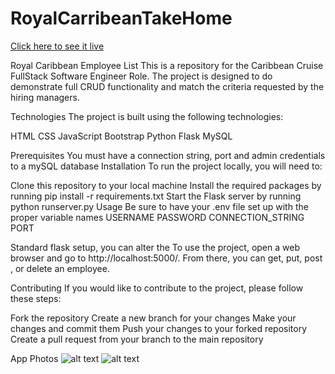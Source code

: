 # RoyalCarribeanTakeHome
[Click here to see it live](http://3.235.139.171:5000/)

Royal Caribbean Employee List
This is a repository for the Caribbean Cruise FullStack Software Engineer Role. The project is designed to do demonstrate full CRUD functionality and match the criteria requested by the hiring managers.

Technologies
The project is built using the following technologies:

HTML
CSS
JavaScript
Bootstrap
Python
Flask
MySQL

Prerequisites
You must have a connection string, port and admin credentials to a mySQL database
Installation
To run the project locally, you will need to:

Clone this repository to your local machine
Install the required packages by running pip install -r requirements.txt
Start the Flask server by running python runserver.py
Usage
Be sure to have your .env file set up with the proper variable names
USERNAME
PASSWORD 
CONNECTION_STRING
PORT

Standard flask setup, you can alter the 
To use the project, open a web browser and go to http://localhost:5000/. From there, you can get, put, post , or delete an employee.

Contributing
If you would like to contribute to the project, please follow these steps:

Fork the repository
Create a new branch for your changes
Make your changes and commit them
Push your changes to your forked repository
Create a pull request from your branch to the main repository


App Photos
![alt text](https://i.imgur.com/Yu27QYo.png)
![alt text](https://i.imgur.com/dxQIqZd.png)
